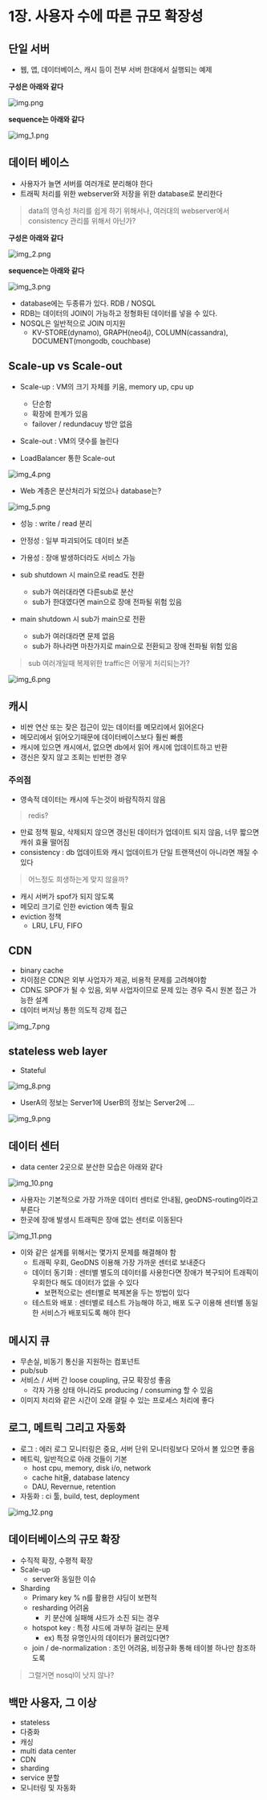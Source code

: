 # 1장. 사용자 수에 따른 규모 확장성
## 단일 서버
* 웹, 앱, 데이터베이스, 캐시 등이 전부 서버 한대에서 실행되는 예제

**구성은 아래와 같다**

![img.png](img.png)

**sequence는 아래와 같다**

![img_1.png](img_1.png)

## 데이터 베이스
* 사용자가 늘면 서버를 여러개로 분리해야 한다
* 트래픽 처리를 위한 webserver와 저장을 위한 database로 분리한다
> data의 영속성 처리를 쉽게 하기 위해서나, 여러대의 webserver에서 consistency 관리를 위해서 아닌가?

**구성은 아래와 같다**

![img_2.png](img_2.png)

**sequence는 아래와 같다**

![img_3.png](img_3.png)

* database에는 두종류가 있다. RDB / NOSQL
* RDB는 데이터의 JOIN이 가능하고 정형화된 데이터를 넣을 수 있다.
* NOSQL은 일반적으로 JOIN 미지원
  * KV-STORE(dynamo), GRAPH(neo4j), COLUMN(cassandra), DOCUMENT(mongodb, couchbase)

## Scale-up vs Scale-out
* Scale-up : VM의 크기 자체를 키움, memory up, cpu up
  * 단순함
  * 확장에 한계가 있음
  * failover / redundacuy 방안 없음
* Scale-out : VM의 댓수를 늘린다

* LoadBalancer 통한 Scale-out

![img_4.png](img_4.png)
* Web 계층은 분산처리가 되었으나 database는?

![img_5.png](img_5.png)
* 성능 : write / read 분리
* 안정성 : 일부 파괴되어도 데이터 보존
* 가용성 : 장애 발생하더라도 서비스 가능

* sub shutdown 시 main으로 read도 전환
  * sub가 여러대라면 다른sub로 분산
  * sub가 한대였다면 main으로 장애 전파될 위험 있음
* main shutdown 시 sub가 main으로 전환
  * sub가 여러대라면 문제 없음
  * sub가 하나라면 마찬가지로 main으로 전환되고 장애 전파될 위험 있음
> sub 여러개일때 복제위한 traffic은 어떻게 처리되는가?

![img_6.png](img_6.png)


## 캐시
* 비싼 연산 또는 잦은 접근이 있는 데이터를 메모리에서 읽어온다
* 메모리에서 읽어오기때문에 데이터베이스보다 훨씬 빠름
* 캐시에 있으면 캐시에서, 없으면 db에서 읽어 캐시에 업데이트하고 반환
* 갱신은 잦지 않고 조회는 빈번한 경우
### 주의점
* 영속적 데이터는 캐시에 두는것이 바람직하지 않음
> redis?
* 만료 정책 필요, 삭제되지 않으면 갱신된 데이터가 업데이트 되지 않음, 너무 짧으면 캐쉬 효율 떨어짐
* consistency : db 업데이트와 캐시 업데이트가 단일 트랜잭션이 아니라면 깨질 수 있다
> 어느정도 희생하는게 맞지 않을까?
* 캐시 서버가 spof가 되지 않도록
* 메모리 크기로 인한 eviction 예측 필요
* eviction 정책
  * LRU, LFU, FIFO

## CDN
* binary cache
* 차이점은 CDN은 외부 사업자가 제공, 비용적 문제를 고려해야함
* CDN도 SPOF가 될 수 있음, 외부 사업자이므로 문제 있는 경우 즉시 원본 접근 가능한 설계
* 데이터 버저닝 통한 의도적 강제 접근

![img_7.png](img_7.png) 

## stateless web layer
* Stateful

![img_8.png](img_8.png)

* UserA의 정보는 Server1에 UserB의 정보는 Server2에 ...

![img_9.png](img_9.png)

## 데이터 센터
* data center 2곳으로 분산한 모습은 아래와 같다

![img_10.png](img_10.png)

* 사용자는 기본적으로 가장 가까운 데이터 센터로 안내됨, geoDNS-routing이라고 부른다
* 한곳에 장애 발생시 트래픽은 장애 없는 센터로 이동된다

![img_11.png](img_11.png)

* 이와 같은 설계를 위해서는 몇가지 문제를 해결해야 함
  * 트래픽 우회, GeoDNS 이용해 가장 가까운 센터로 보내준다
  * 데이터 동기화 : 센터별 별도의 데이터를 사용한다면 장애가 복구되어 트래픽이 우회한다 해도 데이터가 없을 수 있다
    * 보편적으로는 센터별로 복제본을 두는 방법이 있다
  * 테스트와 배포 : 센터별로 테스트 가능해야 하고, 배포 도구 이용해 센터별 동일한 서비스가 배포되도록 해야 한다

## 메시지 큐
* 무손실, 비동기 통신을 지원하는 컴포넌트
* pub/sub
* 서비스 / 서버 간 loose coupling, 규모 확장성 좋음
  * 각자 가용 상태 아니라도 producing / consuming 할 수 있음
* 이미지 처리와 같은 시간이 오래 걸릴 수 있는 프로세스 처리에 좋다

## 로그, 메트릭 그리고 자동화
* 로그 : 에러 로그 모니터링은 중요, 서버 단위 모니터링보다 모아서 볼 있으면 좋음
* 메트릭, 일반적으로 아래 것들이 기본
  * host cpu, memory, disk i/o, network
  * cache hit율, database latency
  * DAU, Revernue, retention
* 자동화 : ci 툴, build, test, deployment

![img_12.png](img_12.png)

## 데이터베이스의 규모 확장
* 수직적 확장, 수평적 확장
* Scale-up
  * server와 동일한 이슈
* Sharding
  * Primary key % n를 활용한 샤딩이 보편적
  * resharding 어려움
    * 키 분산에 실패해 샤드가 소진 되는 경우
  * hotspot key : 특정 샤드에 과부하 걸리는 문제
    * ex) 특정 유명인사의 데이터가 몰려있다면?
  * join / de-normalization : 조인 어려움, 비정규화 통해 테이블 하나만 참조하도록
> 그럴거면 nosql이 낫지 않나?

## 백만 사용자, 그 이상
* stateless
* 다중화
* 캐싱
* multi data center
* CDN
* sharding
* service 분할
* 모니터링 및 자동화
